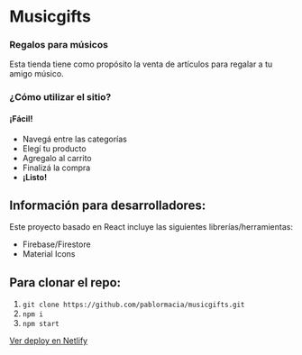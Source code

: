 # Musicgifts
### Regalos para músicos

Esta tienda tiene como propósito la venta de artículos para regalar a tu amigo músico.

### ¿Cómo utilizar el sitio? 
#### ¡Fácil!

* Navegá entre las categorías
* Elegí tu producto
* Agregalo al carrito
* Finalizá la compra
* **¡Listo!**

## Información para desarrolladores:

Este proyecto basado en React incluye las siguientes librerías/herramientas:
* Firebase/Firestore
* Material Icons

## Para clonar el repo:

1. ```git clone https://github.com/pablormacia/musicgifts.git```
2. ```npm i ```
3. ```npm start```

[Ver deploy en Netlify](https://app.netlify.com/sites/inspiring-heliotrope-9f0fea/overview)